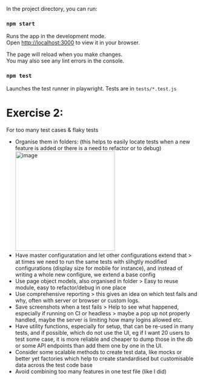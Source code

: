 
In the project directory, you can run:

### `npm start`

Runs the app in the development mode.\
Open [http://localhost:3000](http://localhost:3000) to view it in your browser.

The page will reload when you make changes.\
You may also see any lint errors in the console.

### `npm test`

Launches the test runner in playwright. Tests are in `tests/*.test.js`

# Exercise 2:
For too many test cases & flaky tests
- Organise them in folders: (this helps to easily locate tests when a new feature is added or there is a need to refactor or to debug)
  <img width="262" alt="image" src="https://github.com/user-attachments/assets/48ccf68d-5c09-45a0-be5b-9259689e9012">
- Have master configuratation and let other configurations extend that  > at times we need to run the same tests with slihgtly modified configurations (display size for mobile for instance), and instead of writing a whole new configure, we extend a base config
- Use page object models, also organised in folder > Easy to reuse module, easy to refactor/debug in one place
- Use comprehensive reporting > this gives an idea on which test fails and why, often with server or browser or custom logs.
- Save screenshots when a test fails > Help to see what happened, especially if running on CI or headless > maybe a pop up not properly handled, maybe the server is limiting how many logins allowed etc.
- Have utility functions, especially for setup, that can be re-used in many tests, and if possible, which do not use the UI, eg if I want 20 users to test some case, it is more reliable and cheaper to dump those in the db or some API endpoints than add them one by one in the UI.
- Consider some scalable methods to create test data, like mocks or better yet factories which help to create standardised but customisable data across the test code base
- Avoid combining too many features in one test file (like I did)
